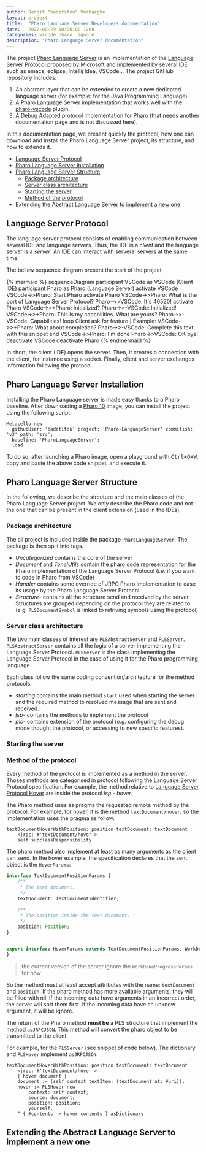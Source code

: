 ```yaml
---
author: Benoît "badetitou" Verhaeghe
layout: project
title:  "Pharo Language Server Developers documentation"
date:   2022-08-29 10:00:00 +200
categories: vscode pharo _ignore
description: "Pharo Language Server documentation"
---
```


The project [Pharo Language Server](https://github.com/badetitou/Pharo-LanguageServer) is an implementation of the [Language Server Protocol](https://microsoft.github.io/language-server-protocol/) proposed by Microsoft and implemented by several IDE such as emacs, eclipse, Intellij Idea, VSCode...
The project GitHub repository includes:

1. An abstract layer that can be extended to create a new dedicated language server (for example: for the Java Programming Language)
2. A Pharo Language Server implementation that works well with the [pharo-vscode](https://marketplace.visualstudio.com/items?itemName=badetitou.pharo-language-server) plugin.
3. A [Debug Adapted protocol](https://microsoft.github.io/debug-adapter-protocol/) implementation for Pharo (that needs another documentation page and is not discussed here).

In this documentation page, we present quickly the protocol, how one can download and install the Pharo Language Server project, its structure, and how to extends it.

- [Language Server Protocol](#language-server-protocol)
- [Pharo Language Server Installation](#pharo-language-server-installation)
- [Pharo Language Server Structure](#pharo-language-server-structure)
  - [Package architecture](#package-architecture)
  - [Server class architecture](#server-class-architecture)
  - [Starting the server](#starting-the-server)
  - [Method of the protocol](#method-of-the-protocol)
- [Extending the Abstract Language Server to implement a new one](#extending-the-abstract-language-server-to-implement-a-new-one)

## Language Server Protocol

The language server protocol consists of enabling communication between several IDE and language servers.
Thus, the IDE is a *client* and the language server is a *server*.
An IDE can interact with serveral servers at the same time.

The bellow sequence diagram present the start of the project

{% mermaid %}
sequenceDiagram
    participant VSCode as VSCode (Client IDE)
    participant Pharo as Pharo (Language Server)
    activate VSCode
    VSCode->>Pharo: Start Pharo
    activate Pharo
    VSCode->>Pharo: What is the port of Language Server Protocol?
    Pharo-->>VSCode: It's 40520!
    activate Pharo
    VSCode->>+Pharo: Initialized?
    Pharo->>-VSCode: Initialized!
    VSCode->>+Pharo: This is my capabilities. What are yours?
    Pharo->>-VSCode: Capabilities!
    loop Client ask for feature | Example:
        VSCode->>+Pharo: What about completion?
        Pharo->>-VSCode: Complete this text with this snippet
    end
    VSCode->>Pharo: I'm done
    Pharo->>VSCode: OK bye!
    deactivate VSCode
    deactivate Pharo
{% endmermaid %}

In short, the client (IDE) opens the server.
Then, it creates a connection with the client, for instance using a socket.
Finally, client and server exchanges information following the protocol.

## Pharo Language Server Installation

Installing the Pharo Language server is made easy thanks to a Pharo baseline.
After downloading a [Pharo 10](https://pharo.org) image, you can install the project using the following script:

```st
Metacello new
  githubUser: 'badetitou' project: 'Pharo-LanguageServer' commitish: 'v3' path: 'src';
  baseline: 'PharoLanguageServer';
  load
```

To do so, after launching a Pharo image, open a playground with <kbd>Ctrl+O+W</kbd>, copy and paste the above code snippet, and execute it.

## Pharo Language Server Structure

In the following, we describe the strcuture and the main classes of the Pharo Language Server project.
We only describe the Pharo code and not the one that can be present in the client extension (used in the IDEs).

### Package architecture

The all project is included inside the package `PharoLanguageServer`.
The package is then split into tags.

- *Uncategorized* contains the core of the server
- *Document* and *TonelUtils* contain the pharo code representation for the Pharo implementation of the Language Server Protocol (*i.e.* if you want to code in Pharo from VSCode)
- *Handler* contains some override of JRPC Pharo implementation to ease its usage by the Pharo Language Server Protocol
- *Structure-* contains all the structure send and received by the server. Structures are grouped depending on the protocol they are related to (*e.g.* `PLSDocumentSymbol` is linked to retriving symbols using the protocol)

### Server class architecture

The two main classes of interest are `PLSAbstractServer` and `PLSServer`.
`PLSAbstractServer` contains all the logic of a server implementing the Language Server Protocol.
`PLSServer` is the class implementing the Language Server Protocol in the case of using it for the Pharo programming language.

Each class follow the same coding convention/architecture for the method protocols.

- *starting* contains the main method `start` used when starting the server and the required method to resolved message that are sent and received.
- *lsp-* contains the methods to implement the protocol
- *pls-* contains extension of the protocol (*e.g.* configuring the debug mode thought the protocol, or accessing to new specific features).

### Starting the server

### Method of the protocol

Every method of the protocol is implemented as a method in the server.
Thoses methods are categorised in protocol following the Language Server Protocol specification.
For example, the method relative to [Language Server Protocol Hover](https://microsoft.github.io/language-server-protocol/specifications/lsp/3.17/specification/#textDocument_hover) are inside the protocol *lsp - hover*.

The Pharo method uses as pragma the requested remote method by the protocol.
For example, for hover, it is the method `textDocument/hover`, so the implementation uses the pragma as follow.

```st
textDocumentHoverWithPosition: position textDocument: textDocument
    <jrpc: #'textDocument/hover'>
    self subclassResponsibility
```

The pharo method also implement at least as many arguments as the client can send.
In the hover example, the specification declares that the sent object is the `HoverParams`:

```ts
interface TextDocumentPositionParams {
    /**
     * The text document.
     */
    textDocument: TextDocumentIdentifier;

    /**
     * The position inside the text document.
     */
    position: Position;
}


export interface HoverParams extends TextDocumentPositionParams, WorkDoneProgressParams {
}
```

> the current version of the server ignore the `WorkDoneProgressParams` for now

So the method must at least accept attributes with the name: `textDocument` and `position`.
If the pharo method has more available arguments, they will be filled with nil.
If the incoming data have arguments in an incorrect order, the server will sort them first.
If the incoming data have an unknow argument, it will be ignore.

The return of the Pharo method **must be** a PLS structure that implement the method `asJRPCJSON`.
This method will convert the pharo object to be transmitted to the client.

For example, for the `PLSServer` (see snippet of code below).
The dictionary and `PLSHover` implement `asJRPCJSON`.

```st
textDocumentHoverWithPosition: position textDocument: textDocument
    <jrpc: #'textDocument/hover'>
    | hover document |
    document := (self context textItem: (textDocument at: #uri)). 
    hover := PLSHover new
        context: self context;
        source: document;
        position: position;
        yourself.
    ^ { #contents -> hover contents } asDictionary
```

## Extending the Abstract Language Server to implement a new one
